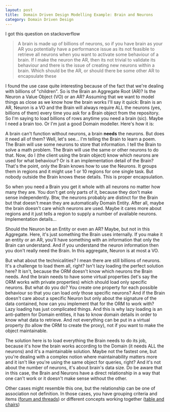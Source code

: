 ```yaml
---
layout: post
title:  Domain Driven Design Modelling Example: Brain and Neurons
category: Domain Driven Design
---
```


I got this question on stackoverflow

 
> A brain is made up of billions of neurons, so if you have brain as your AR you potentially have a performance issue as its not feasible to retrieve all neurons when you want to activate some behaviour of a brain. If I make the neuron the AR, then its not trivial to validate its behaviour and there is the issue of creating new neurons within a brain. Which should be the AR, or should there be some other AR to encapsulate these
> 
>  
 I found the use case quite interesting because of the fact that we're dealing with billions of "children". So is the Brain an Aggregate Root (AR)? Is the Neuron a Value Object (VO) or an AR? Assuming that we want to model things as close as we know how the brain works I'll say it quick: Brain is an AR, Neuron is a VO and the Brain will always require ALL the neurons (yes, billions of them) every time you ask for a Brain object from the repository. So I'm saying to load billions of rows anytime you need a brain (sic). Maybe I need a brain too. Or I'm just a good Domain modeller. Here's how it is:

 A brain can't function without neurons, a brain **needs** the neurons. But does it need all of them? Well, let's see... I'm telling the Brain to learn a poem. The Brain will use some neurons to store that information. I tell the Brain to solve a math problem. The Brain will use the same or other neurons to do that. Now, do I (the client using the brain object) know which neurons are used for what behaviour? Or is it an implementation detail of the Brain? That's the point, only the Brain knows how to use the Neurons. It groups them in regions and it might use 1 or 10 regions for one single task. But nobody outside the Brain knows these details. This is proper encapsulation.

 So when you need a Brain you get it whole with all neurons no matter how many they are. You don't get only parts of it, because they don't make sense independently. Btw, the neurons probably are distinct for the Brain but that doesn't mean they are automatically Domain Entity. After all, maybe the brain doesn't care which neurons are used. Maybe it cares more about regions and it just tells a region to supply a number of available neurons. Implementation details...

 Should the Neuron be an Entity or even an AR? Maybe, but not in this Aggregate. Here, it's just something the Brain uses internally. If you make it an entity or an AR, you'll have something with an information that only the Brain can understand. And if you understand the neuron information then you don't really need the Brain. In this aggregate, Neuron is at most a VO.

 But what about the technicalities? I mean there are still billions of neurons. It's a challenge to load them all, right? Isn't lazy loading the perfect solution here? It isn't, because the ORM doesn't know which neurons the Brain needs. And the brain needs to have some virtual properties (let's say the ORM works with private properties) which should load only specific neurons. But what do you do? You create one property for each possible behaviour so that you can load _only_ those specific neurons? And if the Brain doesn't care about a specific Neuron but only about the signature of the data contained, how can you implement that for the ORM to work with? Lazy loading has just complicated things. And this is why lazy loading is an anti-pattern for Domain entities, it has to know domain details in order to know what data to retrieve. And not everything can be put in a virtual property (to allow the ORM to create the proxy), not if you want to make the object maintainable.

 The solution here is to load everything the Brain needs to do its job, because it's how the brain works according to the Domain (it needs ALL the neurons) and it's a maintainable solution. Maybe not the fastest one, but you're dealing with a complex notion where maintainability matters more and it isn't like you're using the same object for queries, right? And it's not about the number of neurons, it's about brain's data size. Do be aware that in this case, the Brain and Neurons have a direct relationship in a way that one can't work or it doesn't make sense without the other.

 Other cases might resemble this one, but the relationship can be one of association not definition. In those cases, you have grouping criteria and items ([forum and threads](http://www.sapiensworks.com/blog/post/2013/01/15/Domain-Driven-Design-Aggregate-Root-Modelling-Fallacy.aspx)) or different concepts working together ([table and chairs](http://www.sapiensworks.com/blog/post/2013/10/18/Modelling-Aggregate-Roots-Relationships.aspx))


